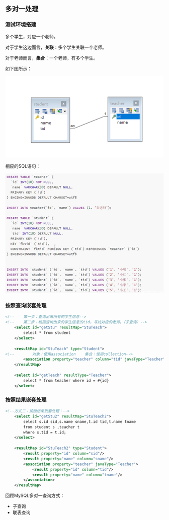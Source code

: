 ## 多对一处理

### 测试环境搭建

多个学生，对应一个老师。

对于学生这边而言，**关联**：多个学生关联一个老师。

对于老师而言，**集合**：一个老师，有多个学生。

如下图所示：

![image-20210502112052271](Notes\noteImages\image-20210502112052271.png)

相应的SQL语句：

![image-20210502112204084](noteImages\image-20210502112204084.png)

### 按照查询嵌套处理

```xml
<!--    第一步：查询出来所有的学生信息-->
<!--    第二步：根据查询出来的学生信息的tid，寻找对应的老师。（子查询）-->
    <select id="getStu" resultMap="StuTeach">
        select * from student
    </select>
    
    <resultMap id="StuTeach" type="Student">
<!--        对象：使用association    集合：使用collection-->
        <association property="teacher" column="tid" javaType="Teacher" select="getTeach"/>
    </resultMap>

    <select id="getTeach" resultType="Teacher">
        select * from teacher where id = #{id}
    </select>
```

### 按照结果嵌套处理

```xml
<!--方式二：按照结果嵌套处理：-->
    <select id="getStu2" resultMap="StuTeach2">
        select s.id sid,s.name sname,t.id tid,t.name tname
        from student s ,teacher t
        where s.tid = t.id;
    </select>
    
    <resultMap id="StuTeach2" type="Student">
        <result property="id" column="sid"/>
        <result property="name" column="sname"/>
        <association property="teacher" javaType="Teacher">
            <result property="id" column="tid"/>
            <result property="name" column="tname"/>
        </association>
    </resultMap>
```

回顾MySQL多对一查询方式：

- 子查询
- 联表查询
